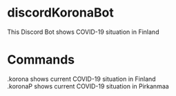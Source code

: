 # discordKoronaBot
This Discord Bot shows COVID-19 situation in Finland

# Commands
.korona shows current COVID-19 situation in Finland  
.koronaP shows current COVID-19 situation in Pirkanmaa

